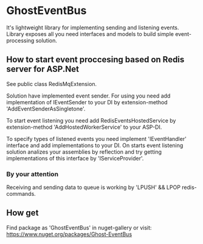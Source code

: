 # GhostEventBus

It's lightweight library for implementing sending and listening events.
Library exposes all you need interfaces and models to build simple event-processing solution.

## How to start event proccesing based on Redis server for ASP.Net

See public class RedisMqExtension.

Solution have implemented event sender. For using you need add implementation of IEventSender to your DI by extension-method 'AddEventSenderAsSingletone'.

To start event listening you need add RedisEventsHostedService by extension-method 'AddHostedWorkerService' to your ASP-DI. 

To specify types of listened events you need implement 'IEventHandler<TEvent>' interface and add implementations to your DI. 
On starts event listening solution analizes your assemblies by reflection and try getting implementations of this interface by 'IServiceProvider'.

### By your attention
Receiving and sending data to queue is working by 'LPUSH' && LPOP redis-commands.

## How get

Find package as 'GhostEventBus' in nuget-gallery or visit: https://www.nuget.org/packages/Ghost-EventBus
